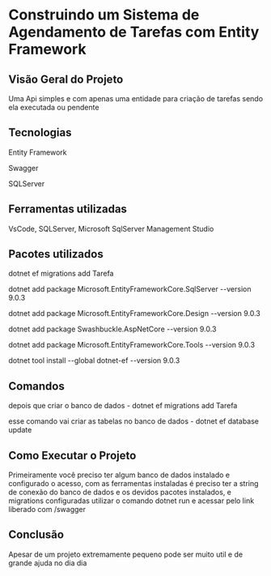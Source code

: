 <h1>Construindo um Sistema de Agendamento de Tarefas com Entity Framework</h1>
<h2>Visão Geral do Projeto</h2>
<p>Uma Api simples e com apenas uma entidade para criação de tarefas sendo ela executada ou pendente</p>
<h2>Tecnologias</h2>
<p>Entity Framework</p>
<p>Swagger</p>
<p>SQLServer</p>
<h2>Ferramentas utilizadas</h2>
<p>VsCode, SQLServer, Microsoft SqlServer Management Studio</p>
<h2>Pacotes utilizados</h2>
<p>dotnet ef migrations add Tarefa</p>
<p>dotnet add package Microsoft.EntityFrameworkCore.SqlServer --version 9.0.3</p>
<p>dotnet add package Microsoft.EntityFrameworkCore.Design --version 9.0.3</p>
<p>dotnet add package Swashbuckle.AspNetCore --version 9.0.3</p>
<p>dotnet add package Microsoft.EntityFrameworkCore.Tools --version 9.0.3</p>
<p>dotnet tool install --global dotnet-ef --version 9.0.3</p>
<h2>Comandos</h2>
<p></p>
<p>depois que criar o banco de dados - dotnet ef migrations add Tarefa</p>
<p>esse comando vai criar as tabelas no banco de dados - dotnet ef database update</p>
<h2>Como Executar o Projeto</h2>
<p>Primeiramente você preciso ter algum banco de dados instalado e configurado o acesso, com as ferramentas instaladas é preciso ter a string de conexão do banco de dados e os devidos pacotes instalados, e migrations configuradas utilizar o comando dotnet run e acessar pelo link liberado com /swagger</p>
<h2>Conclusão</h2>
<p>Apesar de um projeto extremamente pequeno pode ser muito util e de grande ajuda no dia dia </p>

